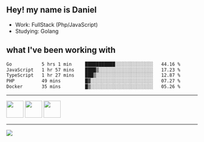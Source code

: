## Hey! my name is Daniel

- Work: FullStack (Php/JavaScript)
- Studying: Golang

## what I've been working with
<!--START_SECTION:waka-->

```txt
Go           5 hrs 1 min     ███████████░░░░░░░░░░░░░░   44.16 %
JavaScript   1 hr 57 mins    ████▒░░░░░░░░░░░░░░░░░░░░   17.23 %
TypeScript   1 hr 27 mins    ███▒░░░░░░░░░░░░░░░░░░░░░   12.87 %
PHP          49 mins         █▓░░░░░░░░░░░░░░░░░░░░░░░   07.27 %
Docker       35 mins         █▒░░░░░░░░░░░░░░░░░░░░░░░   05.26 %
```

<!--END_SECTION:waka-->
    

<hr>
<div>
    <img height="45" src="https://img.icons8.com/color/48/000000/nodejs.png"/>
    <img height="45" src="https://www.vectorlogo.zone/logos/golang/golang-ar21.svg">
    <img height="45" src="https://www.vectorlogo.zone/logos/nestjs/nestjs-icon.svg">
</div>
<hr>
<div>
    <a href="https://www.linkedin.com/in/daniel-lucas-bb7b82193/" target="_blank">
        <img src="https://img.shields.io/badge/LinkedIn-0077B5?style=for-the-badge&logo=linkedin&logoColor=white">
    </a>
</div>
